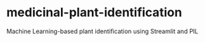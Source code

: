 # medicinal-plant-identification
Machine Learning-based plant identification using Streamlit and PIL
